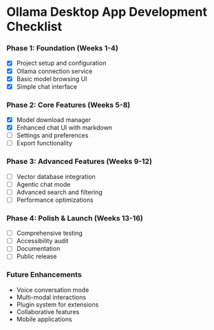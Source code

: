 # Ollama Desktop App Development Checklist

### Phase 1: Foundation (Weeks 1-4)

- [x] Project setup and configuration
- [x] Ollama connection service
- [x] Basic model browsing UI
- [x] Simple chat interface

### Phase 2: Core Features (Weeks 5-8)

- [x] Model download manager
- [x] Enhanced chat UI with markdown
- [ ] Settings and preferences
- [ ] Export functionality

### Phase 3: Advanced Features (Weeks 9-12)

- [ ] Vector database integration
- [ ] Agentic chat mode
- [ ] Advanced search and filtering
- [ ] Performance optimizations

### Phase 4: Polish & Launch (Weeks 13-16)

- [ ] Comprehensive testing
- [ ] Accessibility audit
- [ ] Documentation
- [ ] Public release

### Future Enhancements

- Voice conversation mode
- Multi-modal interactions
- Plugin system for extensions
- Collaborative features
- Mobile applications
